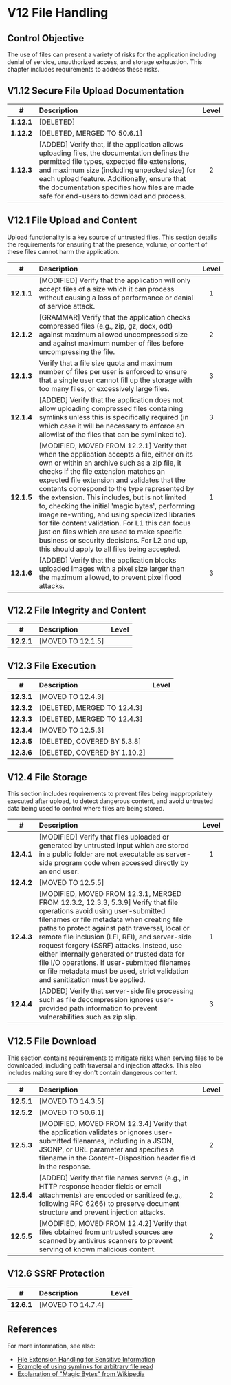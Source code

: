 # V12 File Handling

## Control Objective

The use of files can present a variety of risks for the application including denial of service, unauthorized access, and storage exhaustion. This chapter includes requirements to address these risks.

## V1.12 Secure File Upload Documentation

| # | Description | Level |
| :---: | :--- | :---: |
| **1.12.1** | [DELETED] | |
| **1.12.2** | [DELETED, MERGED TO 50.6.1] | |
| **1.12.3** | [ADDED] Verify that, if the application allows uploading files, the documentation defines the permitted file types, expected file extensions, and maximum size (including unpacked size) for each upload feature. Additionally, ensure that the documentation specifies how files are made safe for end-users to download and process. | 2 |

## V12.1 File Upload and Content

Upload functionality is a key source of untrusted files. This section details the requirements for ensuring that the presence, volume, or content of these files cannot harm the application.

| # | Description | Level |
| :---: | :--- | :---: |
| **12.1.1** | [MODIFIED] Verify that the application will only accept files of a size which it can process without causing a loss of performance or denial of service attack. | 1 |
| **12.1.2** | [GRAMMAR] Verify that the application checks compressed files (e.g., zip, gz, docx, odt) against maximum allowed uncompressed size and against maximum number of files before uncompressing the file. | 2 |
| **12.1.3** | Verify that a file size quota and maximum number of files per user is enforced to ensure that a single user cannot fill up the storage with too many files, or excessively large files. | 3 |
| **12.1.4** | [ADDED] Verify that the application does not allow uploading compressed files containing symlinks unless this is specifically required (in which case it will be necessary to enforce an allowlist of the files that can be symlinked to). | 3 |
| **12.1.5** | [MODIFIED, MOVED FROM 12.2.1] Verify that when the application accepts a file, either on its own or within an archive such as a zip file, it checks if the file extension matches an expected file extension and validates that the contents correspond to the type represented by the extension. This includes, but is not limited to, checking the initial 'magic bytes', performing image re-writing, and using specialized libraries for file content validation. For L1 this can focus just on files which are used to make specific business or security decisions. For L2 and up, this should apply to all files being accepted. | 1 |
| **12.1.6** | [ADDED] Verify that the application blocks uploaded images with a pixel size larger than the maximum allowed, to prevent pixel flood attacks. | 3 |

## V12.2 File Integrity and Content

| # | Description | Level |
| :---: | :--- | :---: |
| **12.2.1** | [MOVED TO 12.1.5] | |

## V12.3 File Execution

| # | Description | Level |
| :---: | :--- | :---: |
| **12.3.1** | [MOVED TO 12.4.3] | |
| **12.3.2** | [DELETED, MERGED TO 12.4.3] | |
| **12.3.3** | [DELETED, MERGED TO 12.4.3] | |
| **12.3.4** | [MOVED TO 12.5.3] | |
| **12.3.5** | [DELETED, COVERED BY 5.3.8] | |
| **12.3.6** | [DELETED, COVERED BY 1.10.2] | |

## V12.4 File Storage

This section includes requirements to prevent files being inappropriately executed after upload, to detect dangerous content, and avoid untrusted data being used to control where files are being stored.

| # | Description | Level |
| :---: | :--- | :---: |
| **12.4.1** | [MODIFIED] Verify that files uploaded or generated by untrusted input which are stored in a public folder are not executable as server-side program code when accessed directly by an end user. | 1 |
| **12.4.2** | [MOVED TO 12.5.5] | |
| **12.4.3** | [MODIFIED, MOVED FROM 12.3.1, MERGED FROM 12.3.2, 12.3.3, 5.3.9] Verify that file operations avoid using user-submitted filenames or file metadata when creating file paths to protect against path traversal, local or remote file inclusion (LFI, RFI), and server-side request forgery (SSRF) attacks. Instead, use either internally generated or trusted data for file I/O operations. If user-submitted filenames or file metadata must be used, strict validation and sanitization must be applied. | 1 |
| **12.4.4** | [ADDED] Verify that server-side file processing such as file decompression ignores user-provided path information to prevent vulnerabilities such as zip slip. | 3 |

## V12.5 File Download

This section contains requirements to mitigate risks when serving files to be downloaded, including path traversal and injection attacks. This also includes making sure they don't contain dangerous content.

| # | Description | Level |
| :---: | :--- | :---: |
| **12.5.1** | [MOVED TO 14.3.5] | |
| **12.5.2** | [MOVED TO 50.6.1] | |
| **12.5.3** | [MODIFIED, MOVED FROM 12.3.4] Verify that the application validates or ignores user-submitted filenames, including in a JSON, JSONP, or URL parameter and specifies a filename in the Content-Disposition header field in the response. | 2 |
| **12.5.4** | [ADDED] Verify that file names served (e.g., in HTTP response header fields or email attachments) are encoded or sanitized (e.g., following RFC 6266) to preserve document structure and prevent injection attacks. | 2 |
| **12.5.5** | [MODIFIED, MOVED FROM 12.4.2] Verify that files obtained from untrusted sources are scanned by antivirus scanners to prevent serving of known malicious content. | 2 |

## V12.6 SSRF Protection

| # | Description | Level |
| :---: | :--- | :---: |
| **12.6.1** | [MOVED TO 14.7.4] | |

## References

For more information, see also:

* [File Extension Handling for Sensitive Information](https://owasp.org/www-community/vulnerabilities/Unrestricted_File_Upload)
* [Example of using symlinks for arbitrary file read](https://hackerone.com/reports/1439593)
* [Explanation of "Magic Bytes" from Wikipedia](https://en.wikipedia.org/wiki/List_of_file_signatures)
